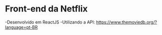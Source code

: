 # Front-end da Netflix
-Desenvolvido em ReactJS
-Utilizando a API: https://www.themoviedb.org/?language=pt-BR
